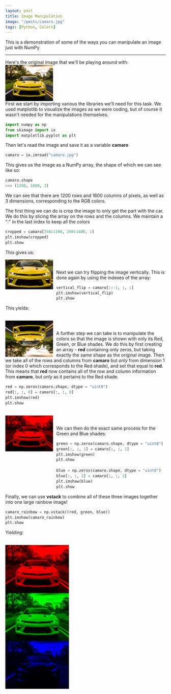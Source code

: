 ```yaml
---
layout: post
title: Image Manipulation
image: "/posts/camaro.jpg"
tags: [Python, Colors]
---
```


This is a demonstration of some of the ways you can manipulate an image just with NumPy

---

Here's the original image that we'll be playing around with:
<br />
<img src="/img/posts/camaro.jpg" width="150" style="float: left; margin-right: 1000px;" /> 
<br />
    
First we start by importing various the libraries we'll need for this task. We used matplotlib to visualize the images as we were coding, but of course it wasn't needed for the manipulations themselves.

```python
import numpy as np
from skimage import io
import matplotlib.pyplot as plt
```
Then let's read the image and save it as a variable **camaro**

```python
camaro = io.imread("camaro.jpg")
```
This gives us the image as a NumPy array, the shape of which we can see like so:

```python
camaro.shape
>>> (1200, 1600, 3)
```
We can see that there are 1200 rows and 1600 columns of pixels, as well as 3 dimensions, corresponding to the RGB colors.

The first thing we can do is crop the image to only get the part with the car. We do this by slicing the array on the rows and the columns.
We maintain a ":" in the last index to keep all the colors

```python
cropped = camaro[350:1100, 200:1400, :]
plt.imshow(cropped)
plt.show
```
This gives us:

<img src="/img/posts/camaro_cropped.jpg" width="150" style="float: left; margin-right: 10px;" />

<br />

Next we can try flipping the image vertically. This is done again by using the indexes of the array:

```python
vertical_flip = camaro[::-1, :, :]
plt.imshow(vertical_flip)
plt.show
```
This yields:

<br />

<img src="/img/posts/camaro_vertical_flip.jpg" width="150" style="float: left; margin-right: 10px;" />

<br />

A further step we can take is to manipulate the colors so that the image is shown with only its Red, Green, or Blue shades.
We do this by first creating an array - **red** containing only zeros, but taking exactly the same shape as the original image.
Then we take all of the rows and columns from **camaro** but *only* from dimension 1 (or index 0 which corresponds to the Red shade), and set that equal to **red**.
This means that **red** now contains all of the row and column information from **camaro**, but *only* as it pertains to the Red shade.

```python
red = np.zeros(camaro.shape, dtype = "uint8")
red[:, :, 0] = camaro[:, :, 0]
plt.imshow(red)
plt.show
```
<br />

<img src="/img/posts/camaro_red.jpg" width="150" style="float: left; margin-right: 10px;" />

<br />

We can then do the exact same process for the Green and Blue shades:

```python
green = np.zeros(camaro.shape, dtype = "uint8")
green[:, :, 1] = camaro[:, :, 1]
plt.imshow(green)
plt.show

blue = np.zeros(camaro.shape, dtype = "uint8")
blue[:, :, 2] = camaro[:, :, 2]
plt.imshow(blue)
plt.show
```

Finally, we can use **vstack** to combine all of these three images together into one large rainbow image!

```python
camaro_rainbow = np.vstack((red, green, blue))
plt.imshow(camaro_rainbow)
plt.show
```
Yielding: 

<br />

<img src="/img/posts/camaro_rainbow.jpg" width="200" style="float: left; margin-right: 10px;" />


